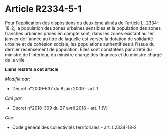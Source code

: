 # Article R2334-5-1

Pour l'application des dispositions du deuxième alinéa de l'article L. 2334-18-2, la population des zones urbaines sensibles
et la population des zones franches urbaines prises en compte sont, dans les zones existant au 1er janvier de l'année au
titre de laquelle est versée la dotation de solidarité urbaine et de cohésion sociale, les populations authentifiées à
l'issue du dernier recensement de population. Elles sont constatées par arrêté du ministre de l'intérieur, du ministre chargé
des finances et du ministre chargé de la ville.

**Liens relatifs à cet article**

_Modifié par_:

  - Décret n°2009-637 du 8 juin 2009 - art. 1

_Cité par_:

  - Décret n°2018-309 du 27 avril 2018 - art. 1 (V)

_Cite_:

  - Code général des collectivités territoriales - art. L2334-18-2
